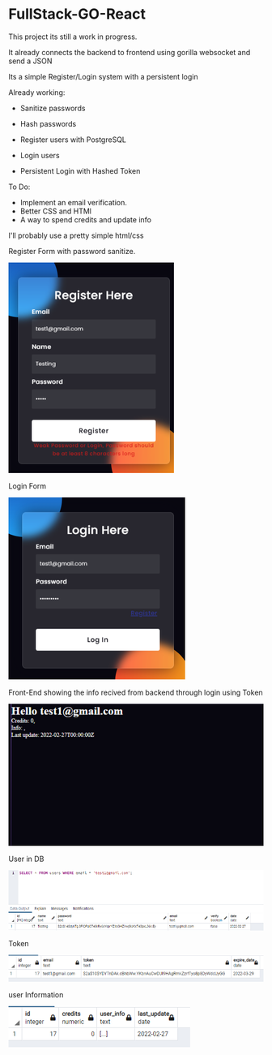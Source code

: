 # FullStack-GO-React
 
This project its still a work in progress.

It already connects the backend to frontend using gorilla websocket and send a JSON

Its a simple Register/Login system with a persistent login

Already working:

* Sanitize passwords

* Hash passwords

* Register users with PostgreSQL

* Login users

* Persistent Login with Hashed Token

To Do:

* Implement an email verification.
* Better CSS and HTMl
* A way to spend credits and update info

I'll probably use a pretty simple html/css

Register Form with password sanitize.

![image](screenImages/1.png)

Login Form

![image](screenImages/2.png)

Front-End showing the info recived from backend through login using Token

![image](screenImages/3.png)

User in DB

![image](screenImages/4.png)

Token

![image](screenImages/5.png)

user Information

![image](screenImages/6.png)



